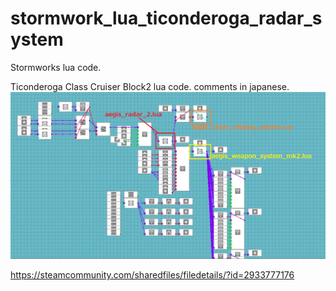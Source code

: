 # stormwork_lua_ticonderoga_radar_system
Stormworks lua code.

Ticonderoga Class Cruiser Block2 lua code.
comments in japanese.
![lua_block_name](lua_blockname_explain.jpg "explain")

https://steamcommunity.com/sharedfiles/filedetails/?id=2933777176
